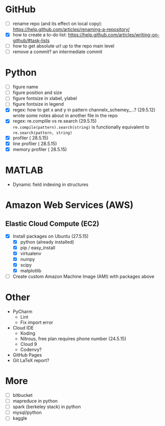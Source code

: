 # GitHub
- [ ] rename repo (and its effect on local copy): https://help.github.com/articles/renaming-a-repository/
- [x] how to create a to-do list: https://help.github.com/articles/writing-on-github/#task-lists
- [ ] how to get absolute url up to the repo main level
- [ ] remove a commit? an intermediate commit

# Python
- [ ] figure name
- [ ] figure position and size
- [ ] figure fontsize in xlabel, ylabel
- [ ] figure fontsize in legend
- [x] regex: how to get x and y in pattern channelx_schemey_...? (29.5.12)
      wrote some notes about in another file in the repo
- [x] regex: re.complile vs re.search (29.5.15) 
      `re.compile(pattern).search(string)` is functionally equivalent to `re.search(pattern, string)`
- [x] profiler ( 28.5.15)
- [x] line profiler ( 28.5.15)
- [x] memory profiler ( 28.5.15)

# MATLAB
  - Dynamic field indexing in structures

# Amazon Web Services (AWS)
## Elastic Cloud Compute (EC2)
- [x] Install packages on Ubuntu (27.5.15)
   - [x] python (already installed)
   - [x] pip / easy_install
   - [x] virtualenv
   - [x] numpy
   - [x] scipy
   - [x] matplotlib 
- [ ] Create custom Amazon Machine Image (AMI) with packages above

# Other
  - PyCharm 
    - Lint
    - Fix import error
  - Cloud IDE
    - Koding
    - Nitrous, free plan requires phone number (24.5.15)
    - Cloud 9 
    - Codenvy?
  - GitHub Pages
  - Git LaTeX report?
   
# More
- [ ] bitbucket
- [ ] mapreduce in python
- [ ] spark (berkeley stack) in python
- [ ] mysql/python
- [ ] kaggle
